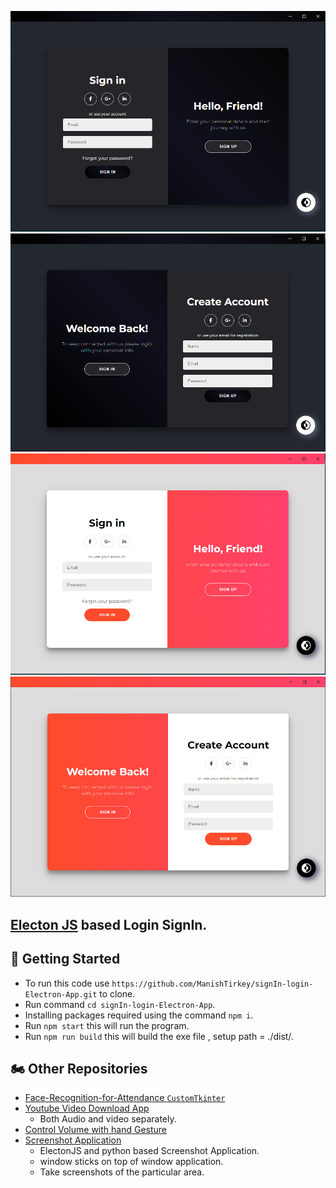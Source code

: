 ![ScreenShot-1](./screenShots/dark_sign.png)
![ScreenShot-2](./screenShots/dark_account.png)
![ScreenShot-3](./screenShots/light_sign.png)
![ScreenShot-4](./screenShots/light_account.png)

## [Electon JS](https://www.electronjs.org/docs/latest/) based Login SignIn.

## :seedling: Getting Started

- To run this code use `https://github.com/ManishTirkey/signIn-login-Electron-App.git` to clone.
- Run command `cd signIn-login-Electron-App`.
- Installing packages required using the command `npm i`.
- Run `npm start` this will run the program.
- Run `npm run build` this will build the exe file , setup path = ./dist/.

## :motorcycle: Other Repositories

- [Face-Recognition-for-Attendance `CustomTkinter`](https://github.com/ManishTirkey/Face-Recognition-for-Attendance.git)
- [Youtube Video Download App](https://github.com/ManishTirkey/Download_youtube_Videos)
  - Both Audio and video separately.
- [Control Volume with hand Gesture](https://github.com/ManishTirkey/Volume_control_opencv)
- [Screenshot Application](https://github.com/ManishTirkey/ScreenShot)
  - ElectonJS and python based Screenshot Application.
  - window sticks on top of window application.
  - Take screenshots of the particular area.
